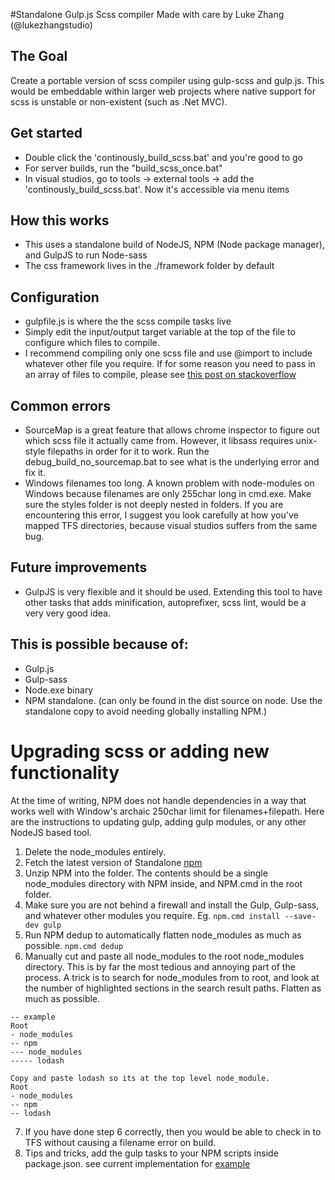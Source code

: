 #Standalone Gulp.js Scss compiler
Made with care by Luke Zhang (@lukezhangstudio)

## The Goal
Create a portable version of scss compiler using gulp-scss and gulp.js. This would be embeddable within larger web projects where native support for scss is unstable or non-existent (such as .Net MVC).

## Get started
- Double click the 'continously_build_scss.bat' and you're good to go
- For server builds, run the "build_scss_once.bat"
- In visual studios, go to tools -> external tools -> add the 'continously_build_scss.bat'. Now it's accessible via menu items

## How this works
- This uses a standalone build of NodeJS, NPM (Node package manager), and GulpJS to run Node-sass
- The css framework lives in the ./framework folder by default

## Configuration
- gulpfile.js is where the the scss compile tasks live
- Simply edit the input/output target variable at the top of the file to configure which files to compile.
- I recommend compiling only one scss file and use @import to include whatever other file you require. If for some reason you need to pass in an array of files to compile, please see [this post on stackoverflow](http://stackoverflow.com/questions/21386940/why-does-gulp-src-not-like-being-passed-an-array-of-complete-paths-to-files)

## Common errors
- SourceMap is a great feature that allows chrome inspector to figure out which scss file it actually came from. However, it libsass requires unix-style filepaths in order for it to work. Run the debug_build_no_sourcemap.bat to see what is the underlying error and fix it.
- Windows filenames too long. A known problem with node-modules on Windows because filenames are only 255char long in cmd.exe. Make sure the styles folder is not deeply nested in folders. If you are encountering this error, I suggest you look carefully at how you've mapped TFS directories, because visual studios suffers from the same bug.

## Future improvements
- GulpJS is very flexible and it should be used. Extending this tool to have other tasks that adds minification, autoprefixer, scss lint, would be a very very good idea.

## This is possible because of:
- Gulp.js
- Gulp-sass
- Node.exe binary
- NPM standalone. (can only be found in the dist source on node. Use the standalone copy to avoid needing globally installing NPM.)

# Upgrading scss or adding new functionality
At the time of writing, NPM does not handle dependencies in a way that works well with Window's archaic 250char limit for filenames+filepath. Here are the instructions to updating gulp, adding gulp modules, or any other NodeJS based tool.

1. Delete the node_modules entirely.
2. Fetch the latest version of Standalone [npm](http://nodejs.org/dist/)
3. Unzip NPM into the folder. The contents should be a single node_modules directory with NPM inside, and NPM.cmd in the root folder.
4. Make sure you are not behind a firewall and install the Gulp, Gulp-sass, and whatever other modules you require. Eg. ```npm.cmd install --save-dev gulp``` 
5. Run NPM dedup to automatically flatten node_modules as much as possible. ```npm.cmd dedup```
6. Manually cut and paste all node_modules to the root node_modules directory. This is by far the most tedious and annoying part of the process. A trick is to search for node_modules from to root, and look at the number of highlighted sections in the search result paths. Flatten as much as possible.
  ```
  -- example
  Root
  - node_modules
  -- npm
  --- node_modules
  ----- lodash

  Copy and paste lodash so its at the top level node_module.
  Root
  - node_modules
  -- npm
  -- lodash

  ``` 
7. If you have done step 6 correctly, then you would be able to check in to TFS without causing a filename error on build.
8. Tips and tricks, add the gulp tasks to your NPM scripts inside package.json. see current implementation for [example](package.json)